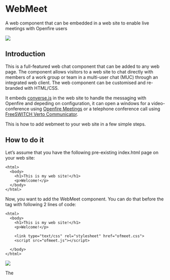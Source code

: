 # WebMeet
A web component that can be embedded in a web site to enable live meetings with Openfire users

<img src="https://github.com/igniterealtime/webmeet/raw/master/screenshots/screen3.png" />

## Introduction
This is a full-featured web chat component that can be added to any web page. 
The component allows visitors to a web site to chat directly with members of a work group or team in a multi-user chat (MUC) through an integrated web client. The web component can be customised and re-branded with HTML/CSS.

It embeds [converse.js](http://www.conversejs.org) in the web site to handle the messaging with Openfire and depeding on configuration, it can open a windows for a video-conference using [Openfire Meetings](http://github.com/igniterealtime/Openfire-Meetings) or a telephone conference call using [FreeSWITCH Verto Communicator](http://freeswitch.org/confluence/display/FREESWITCH/Verto+Communicator).


This is how to add webmeet to your web site in a few simple steps.

## How to do it

Let’s assume that you have the following pre-existing index.html page on your web site:

`````
<html>
  <body>
    <h1>This is my web site!</h1>
    <p>Welcome!</p>
  </body>
</html>
`````
Now, you want to add the WebMeet component. You can do that before the </body> tag with following 2 lines of code:

`````
<html>
  <body>
    <h1>This is my web site!</h1>
    <p>Welcome!</p>

    <link type="text/css" rel="stylesheet" href="ofmeet.css">
    <script src="ofmeet.js"></script>
    
  </body>
</html>
`````
<img src="https://github.com/igniterealtime/webmeet/raw/master/screenshots/screen1.png" />

The <script/> tag above brings in the WebMeet web control and the <link/> tag brings in the default css file to style it. 
Copy the verto and ofmeet folders to the same folder as your index.html page. Thats it!!

<img src="https://github.com/igniterealtime/webmeet/raw/master/screenshots/screen2.png" />

## Additional considerations

1. The defult configuration for converse.js is to assume that Openfire and FreeSWITCH are on the same host as the web server and uses window.hostname as the XMPP and SIP domain names. Edit ofmeet/convese.html to match your preference.

`````
    converse.initialize({
        authentication: 'anonymous',
        auto_login: true,
        auto_join_rooms: [
            'lobby@conference.' + location.hostname,
        ],
        play_sounds: true,
        sounds_path: "sounds/",
        notification_icon: "image.png",
        muc_domain: "conference." + location.hostname,
        domain_placeholder: location.hostname,
        registration_domain: location.hostname,
        locked_domain: location.hostname,
        whitelisted_plugins: ["converse-singleton", "converse-inverse", "ofmeet"],
        blacklisted_plugins: ["converse-minimize", "converse-dragresize"],
        bosh_service_url: 'https://' + location.host + '/http-bind/',
        websocket_url: 'wss://' + location.host + '/ws/',
        jid: location.hostname,
        notify_all_room_messages: true,
        auto_reconnect: true,
        allow_non_roster_messaging: true,
        view_mode: 'embedded',
        ofmeet_invitation: 'Please join meeting at:',
        ofswitch: false
    });
`````

2. If you set ofswitch as true to indicate you want to use Verto Communicator instead of Openfire Meetings, then you have an additional step to modify the config.json file for VC. These are my settings with the ofswitch plugin for openfire.

`````
{
    "extension": "guest",
    "login": "guest",
    "password": "guest",    
    "autologin": true,
    "autocall": "3000",    
    "googlelogin": false,
    "wsURL": "wss://desktop-545pc5b:7443/sip/proxy?url=ws://192.168.1.252:8081"    
}
`````
3. There is a lot more to make this secure for public use, but that is beyond the scope of this readme.
